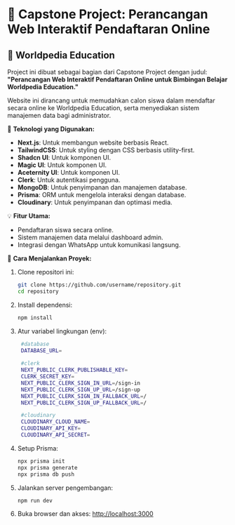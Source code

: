 # 📌 Capstone Project: Perancangan Web Interaktif Pendaftaran Online  
## 📖 Worldpedia Education  

Project ini dibuat sebagai bagian dari Capstone Project dengan judul:  
**"Perancangan Web Interaktif Pendaftaran Online untuk Bimbingan Belajar Worldpedia Education."**  

Website ini dirancang untuk memudahkan calon siswa dalam mendaftar secara online ke Worldpedia Education, serta menyediakan sistem manajemen data bagi administrator.  

🚀 **Teknologi yang Digunakan:**  
- **Next.js**: Untuk membangun website berbasis React.  
- **TailwindCSS**: Untuk styling dengan CSS berbasis utility-first.  
- **Shadcn UI**: Untuk komponen UI.  
- **Magic UI**: Untuk komponen UI.  
- **Aceternity UI**: Untuk komponen UI.  
- **Clerk**: Untuk autentikasi pengguna.  
- **MongoDB**: Untuk penyimpanan dan manajemen database.  
- **Prisma**: ORM untuk mengelola interaksi dengan database.  
- **Cloudinary**: Untuk penyimpanan dan optimasi media.  

💡 **Fitur Utama:**  
- Pendaftaran siswa secara online.  
- Sistem manajemen data melalui dashboard admin.  
- Integrasi dengan WhatsApp untuk komunikasi langsung.  

📌 **Cara Menjalankan Proyek:**  
1. Clone repositori ini:  
    ```sh
    git clone https://github.com/username/repository.git
    cd repository
    ```
2. Install dependensi:  
    ```sh
    npm install
    ```
3. Atur variabel lingkungan (env):  
    ```sh
     #database
     DATABASE_URL=
     
     #clerk
     NEXT_PUBLIC_CLERK_PUBLISHABLE_KEY=
     CLERK_SECRET_KEY=
     NEXT_PUBLIC_CLERK_SIGN_IN_URL=/sign-in
     NEXT_PUBLIC_CLERK_SIGN_UP_URL=/sign-up
     NEXT_PUBLIC_CLERK_SIGN_IN_FALLBACK_URL=/
     NEXT_PUBLIC_CLERK_SIGN_UP_FALLBACK_URL=/
    
     #cloudinary
     CLOUDINARY_CLOUD_NAME=  
     CLOUDINARY_API_KEY=
     CLOUDINARY_API_SECRET=
    ```
4. Setup Prisma:  
    ```sh
    npx prisma init
    npx prisma generate
    npx prisma db push 
    ```
5. Jalankan server pengembangan:  
    ```sh
    npm run dev
    ```
6. Buka browser dan akses: [http://localhost:3000](http://localhost:3000)  

